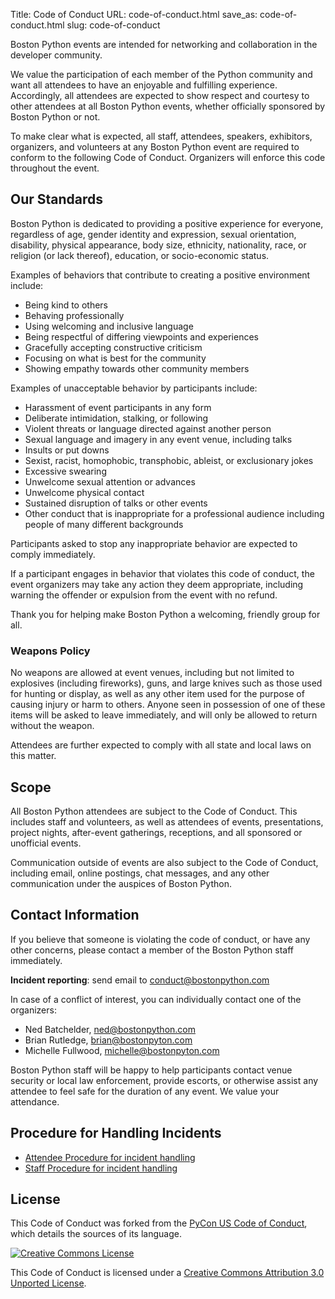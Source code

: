 Title: Code of Conduct
URL: code-of-conduct.html
save_as: code-of-conduct.html
slug: code-of-conduct

Boston Python events are intended for networking and collaboration in the developer community.

We value the participation of each member of the Python community and want all attendees to have an enjoyable and fulfilling experience. Accordingly, all attendees are expected to show respect and courtesy to other attendees at all Boston Python events, whether officially sponsored by Boston Python or not.

To make clear what is expected, all staff, attendees, speakers, exhibitors, organizers, and volunteers at any Boston Python event are required to conform to the following Code of Conduct. Organizers will enforce this code throughout the event.

## Our Standards

Boston Python is dedicated to providing a positive experience for everyone, regardless of age, gender identity and expression, sexual orientation, disability, physical appearance, body size, ethnicity, nationality, race, or religion (or lack thereof), education, or socio-economic status.

Examples of behaviors that contribute to creating a positive environment include:

- Being kind to others
- Behaving professionally
- Using welcoming and inclusive language
- Being respectful of differing viewpoints and experiences
- Gracefully accepting constructive criticism
- Focusing on what is best for the community
- Showing empathy towards other community members

Examples of unacceptable behavior by participants include:

- Harassment of event participants in any form
- Deliberate intimidation, stalking, or following
- Violent threats or language directed against another person
- Sexual language and imagery in any event venue, including talks
- Insults or put downs
- Sexist, racist, homophobic, transphobic, ableist, or exclusionary jokes
- Excessive swearing
- Unwelcome sexual attention or advances
- Unwelcome physical contact
- Sustained disruption of talks or other events
- Other conduct that is inappropriate for a professional audience including people of many different backgrounds

Participants asked to stop any inappropriate behavior are expected to comply immediately.

If a participant engages in behavior that violates this code of conduct, the event organizers may take any action they deem appropriate, including warning the offender or expulsion from the event with no refund.

Thank you for helping make Boston Python a welcoming, friendly group for all.

### Weapons Policy

No weapons are allowed at event venues, including but not limited to explosives (including fireworks), guns, and large knives such as those used for hunting or display, as well as any other item used for the purpose of causing injury or harm to others. Anyone seen in possession of one of these items will be asked to leave immediately, and will only be allowed to return without the weapon.

Attendees are further expected to comply with all state and local laws on this matter.

## Scope

All Boston Python attendees are subject to the Code of Conduct. This includes staff and volunteers, as well as attendees of events, presentations, project nights, after-event gatherings, receptions, and all sponsored or unofficial events.

Communication outside of events are also subject to the Code of Conduct, including email, online postings, chat messages, and any other communication under the auspices of Boston Python.

## Contact Information

If you believe that someone is violating the code of conduct, or have any other concerns, please contact a member of the Boston Python staff immediately.

**Incident reporting**: send email to <conduct@bostonpython.com>

In case of a conflict of interest, you can individually contact one of the organizers:

  * Ned Batchelder, <ned@bostonpython.com>
  * Brian Rutledge, <brian@bostonpyton.com>
  * Michelle Fullwood, <michelle@bostonpyton.com>

Boston Python staff will be happy to help participants contact venue security or local law enforcement, provide escorts, or otherwise assist any attendee to feel safe for the duration of any event. We value your attendance.

## Procedure for Handling Incidents

* [Attendee Procedure for incident handling]({filename}conduct-attendee-procedure.md)
* [Staff Procedure for incident handling]({filename}conduct-staff-procedure.md)

## License

This Code of Conduct was forked from the [PyCon US Code of Conduct](https://github.com/python/pycon-code-of-conduct/blob/master/code_of_conduct.md), which details the sources of its language.

[![Creative Commons License](http://i.creativecommons.org/l/by/3.0/88x31.png)](http://creativecommons.org/licenses/by/3.0/)

This Code of Conduct is licensed under a [Creative Commons Attribution 3.0 Unported License](http://creativecommons.org/licenses/by/3.0/).